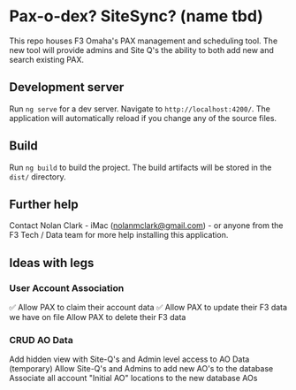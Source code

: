 # Pax-o-dex? SiteSync? (name tbd)

This repo houses F3 Omaha's PAX management and scheduling tool. The new tool will provide admins and Site Q's the ability to both add new and search existing PAX.

## Development server

Run `ng serve` for a dev server. Navigate to `http://localhost:4200/`. The application will automatically reload if you change any of the source files.

## Build

Run `ng build` to build the project. The build artifacts will be stored in the `dist/` directory.

## Further help

Contact Nolan Clark - iMac (nolanmclark@gmail.com) - or anyone from the F3 Tech / Data team for more help installing this application.

## Ideas with legs

### User Account Association
✅ Allow PAX to claim their account data
✅ Allow PAX to update their F3 data we have on file
Allow PAX to delete their F3 data

### CRUD AO Data
Add hidden view with Site-Q's and Admin level access to AO Data (temporary)
Allow Site-Q's and Admins to add new AO's to the database
Associate all account "Initial AO" locations to the new database AOs


